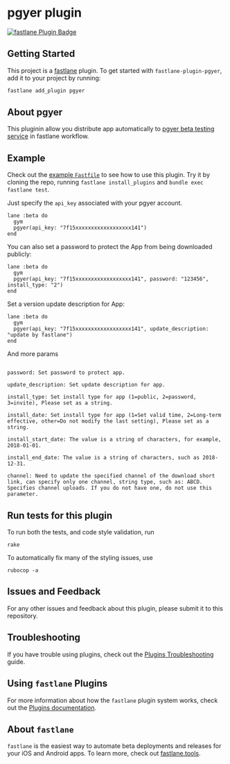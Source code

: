 # pgyer plugin

[![fastlane Plugin Badge](https://rawcdn.githack.com/fastlane/fastlane/master/fastlane/assets/plugin-badge.svg)](https://rubygems.org/gems/fastlane-plugin-pgyer)

## Getting Started

This project is a [fastlane](https://github.com/fastlane/fastlane) plugin. To get started with `fastlane-plugin-pgyer`, add it to your project by running:

```bash
fastlane add_plugin pgyer
```

## About pgyer

This pluginin allow you distribute app automatically to [pgyer beta testing service](https://www.pgyer.com) in fastlane workflow.

## Example

Check out the [example `Fastfile`](fastlane/Fastfile) to see how to use this plugin. Try it by cloning the repo, running `fastlane install_plugins` and `bundle exec fastlane test`.

Just specify the `api_key` associated with your pgyer account.

```
lane :beta do
  gym
  pgyer(api_key: "7f15xxxxxxxxxxxxxxxxxx141")
end
```

You can also set a password to protect the App from being downloaded publicly:

```
lane :beta do
  gym
  pgyer(api_key: "7f15xxxxxxxxxxxxxxxxxx141", password: "123456", install_type: "2")
end
```

Set a version update description for App:

```
lane :beta do
  gym
  pgyer(api_key: "7f15xxxxxxxxxxxxxxxxxx141", update_description: "update by fastlane")
end
```

And more params

```

password: Set password to protect app.

update_description: Set update description for app.

install_type: Set install type for app (1=public, 2=password, 3=invite), Please set as a string.

install_date: Set install type for app (1=Set valid time, 2=Long-term effective, other=Do not modify the last setting), Please set as a string.

install_start_date: The value is a string of characters, for example, 2018-01-01.

install_end_date: The value is a string of characters, such as 2018-12-31.

channel: Need to update the specified channel of the download short link, can specify only one channel, string type, such as: ABCD. Specifies channel uploads. If you do not have one, do not use this parameter.

```
## Run tests for this plugin

To run both the tests, and code style validation, run

```
rake
```

To automatically fix many of the styling issues, use
```
rubocop -a
```

## Issues and Feedback

For any other issues and feedback about this plugin, please submit it to this repository.

## Troubleshooting

If you have trouble using plugins, check out the [Plugins Troubleshooting](https://docs.fastlane.tools/plugins/plugins-troubleshooting/) guide.

## Using `fastlane` Plugins

For more information about how the `fastlane` plugin system works, check out the [Plugins documentation](https://docs.fastlane.tools/plugins/create-plugin/).

## About `fastlane`

`fastlane` is the easiest way to automate beta deployments and releases for your iOS and Android apps. To learn more, check out [fastlane.tools](https://fastlane.tools).
